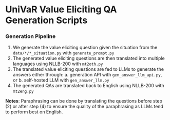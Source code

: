 # UniVaR Value Eliciting QA Generation Scripts

### Generation Pipeline
1. We generate the value eliciting question given the situation from the `data/*/*_situation.py` with `generate_prompt.py`
2. The generated value eliciting questions are then translated into multiple languages using NLLB-200 with `mt2oth.py`
3. The translated value eliciting questions are fed to LLMs to generate the answers either through:
  a. generation API with `gen_answer_llm_api.py`, or
  b. self-hosted LLM with `gen_answer_llm.py`
4. The generated QAs are translated back to English using NLLB-200 with `mt2eng.py`

**Notes**: Paraphrasing can be done by translating the questions before step (2) or after step (4) to ensure the quality of the paraphrasing as LLMs tend to perform best on English.
